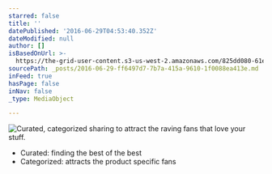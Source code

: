 ```yaml
---
starred: false
title: ''
datePublished: '2016-06-29T04:53:40.352Z'
dateModified: null
author: []
isBasedOnUrl: >-
  https://the-grid-user-content.s3-us-west-2.amazonaws.com/825dd080-61e5-4759-a65d-08686d03f721.jpg
sourcePath: _posts/2016-06-29-ff6497d7-7b7a-415a-9610-1f0088ea413e.md
inFeed: true
hasPage: false
inNav: false
_type: MediaObject

---
```

![Curated, categorized sharing to attract the raving fans that love your stuff. ](https://the-grid-user-content.s3-us-west-2.amazonaws.com/825dd080-61e5-4759-a65d-08686d03f721.jpg)

* Curated: finding the best of the best
* Categorized: attracts the product specific fans